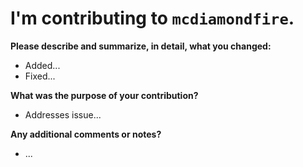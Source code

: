 # I'm contributing to `mcdiamondfire`.
**Please describe and summarize, in detail, what you changed:**
* Added...
* Fixed...

**What was the purpose of your contribution?**
* Addresses issue...

**Any additional comments or notes?**
* ...
